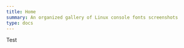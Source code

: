 ```yaml
---
title: Home
summary: An organized gallery of Linux console fonts screenshots
type: docs
---
```


Test
